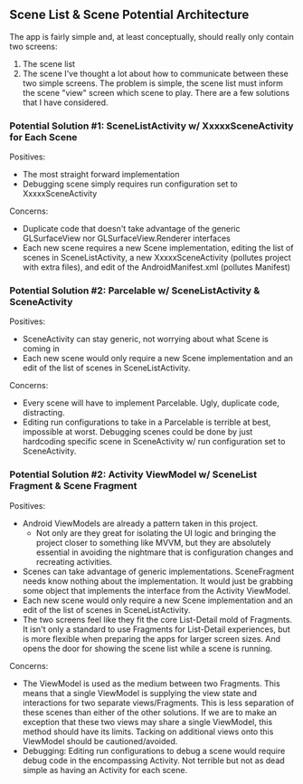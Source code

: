 ## Scene List & Scene Potential Architecture
The app is fairly simple and, at least conceptually, should really only contain two screens:
1) The scene list
2) The scene
I've thought a lot about how to communicate between these two simple screens. The problem is simple,
the scene list must inform the scene "view" screen which scene to play. There are a few solutions
that I have considered.

### Potential Solution #1: SceneListActivity w/ XxxxxSceneActivity for Each Scene

Positives:
- The most straight forward implementation
- Debugging scene simply requires run configuration set to XxxxxSceneActivity

Concerns:
- Duplicate code that doesn't take advantage of the generic GLSurfaceView nor GLSurfaceView.Renderer interfaces
- Each new scene requires a new Scene implementation, editing the list of scenes in SceneListActivity,
  a new XxxxxSceneActivity (pollutes project with extra files), and edit of the AndroidManifest.xml (pollutes
  Manifest)

### Potential Solution #2: Parcelable w/ SceneListActivity & SceneActivity

Positives:
- SceneActivity can stay generic, not worrying about what Scene is coming in
- Each new scene would only require a new Scene implementation and an edit of the list of scenes
  in SceneListActivity.

Concerns:
- Every scene will have to implement Parcelable. Ugly, duplicate code, distracting.
- Editing run configurations to take in a Parcelable is terrible at best, impossible at worst.
  Debugging scenes could be done by just hardcoding specific scene in SceneActivity w/ run configuration
  set to SceneActivity.

### Potential Solution #2: Activity ViewModel w/ SceneList Fragment & Scene Fragment

Positives:
- Android ViewModels are already a pattern taken in this project.
    - Not only are they great for isolating the UI logic and bringing the project closer to something
      like MVVM, but they are absolutely essential in avoiding the nightmare that is configuration changes
      and recreating activities.
- Scenes can take advantage of generic implementations. SceneFragment needs know nothing about the
  implementation. It would just be grabbing some object that implements the interface from the Activity
  ViewModel.
- Each new scene would only require a new Scene implementation and an edit of the list of scenes
  in SceneListActivity.
- The two screens feel like they fit the core List-Detail mold of Fragments. It isn't only a standard
  to use Fragments for List-Detail experiences, but is more flexible when preparing the apps for larger
  screen sizes. And opens the door for showing the scene list while a scene is running.

Concerns:
- The ViewModel is used as the medium between two Fragments. This means that a single
  ViewModel is supplying the view state and interactions for two separate views/Fragments. This is less separation of these
  scenes than either of the other solutions. If we are to make an exception that these two views may share a single ViewModel,
  this method should have its limits. Tacking on additional views onto this ViewModel should be cautioned/avoided.
- Debugging: Editing run configurations to debug a scene would require debug code in the encompassing Activity.
  Not terrible but not as dead simple as having an Activity for each scene.